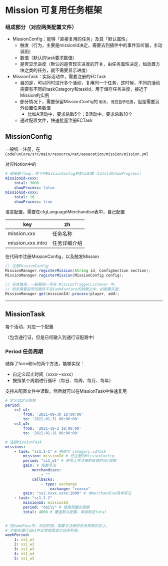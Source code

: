 # Mission 可复用任务框架

### 组成部分（对应两类配置文件）

- MissionConfig：能够「直接复用的任务」及其「默认属性」
    - 触发（行为，主要是missionId决定，需要去到插件中的事件监听器，主动调用）
    - 数值（默认的task要求数值）
    - 是否显示进度（默认的是否现实进度的开关，由任务属性决定，如放置方块之类的任务，就不需要显示进度）
- MissionTask：实际活动中，需要注册的ECTask
    - 目的是，可以同时进行多个活动，复用同一个任务，这时候，不同的活动需要有不同的taskCategory和taskId，用于储存任务进度，接近于Mission的实例
    - 部分情况下，需要保留MissionConfig的 `触发`、`是否显示进度`，但是需要另外设置任务数值
        - 比如A活动中，要求杀敌5个；B活动中，要求杀敌10个
    - 通过配置文件，快速批量注册ECTask

## MissionConfig

一般统一注册，在`CodeFunCore/src/main/resource/net/easecation/mission/mission.yml`

对应Notion中的[](https://www.notion.so/00050d8c93fa4952ac4f03156ac868e6?pvs=21)

```yaml
# 直接是个map，往下列MissionConfig的默认配置（total和showProgress）
missionId-xxxx:
	total: 3000
	showProcess: false
missionId-xxxx:
	total: 10
	showProcess: true
```

语言配置，需要在cfgLanguageMerchandise表中，自己配置

| key | zh |
| --- | --- |
| mission.xxx | 任务名称 |
| mission.xxx.intro | 任务详细介绍 |

在代码中注册MissionConfig，以及触发Mission

```java
// 注册MissionConfig
MissionManager.registerMission(String id, ConfigSection section);
MissionManager.registerMission(MissionConfig config);

// 任务触发，一般都统一写在 MissionTriggerListener 中，
// 除非需要监听的插件不在CodeFunCore的依赖之中，如跑酷天堂。
MissionManager.get(missionId).process(player, add);

```

---

## MissionTask

每个活动，对应一个配置

（包含通行证，但是已经融入到通行证配置中）

### Period 任务周期

储存了form和to的两个方法，能够实现：

- 自定义起止时间（xxxx～xxxx）
- 按照某个周期进行循环（每日、每周、每月、每年）

支持从配置文件中读取，然后就可以在MissionTask中快速复用

```yaml
# 定义自定义周期
period:
	ss1_w1:
		from: '2021-09-30 18:00:00'
		to: '2022-01-31 00:00:00'
	ss1_w2:
		from: '2021-10-2 18:00:00'
		to: '2022-01-31 00:00:00'

# 注册MissionTask
missions:
	- task: "ss1.1-1" # 格式为 category.idTask
		mission: missionId # 已注册的MissionConfig
		period: "ss1_w1" # 使用上方注册的有效时间/周期
		gain: # 完整写法
			merchandises:
				- ""
			callbacks:
				- type: exchange
					exchange: "xxxxxx"
		gain: "ss2.xxxx.xxxx:2000" # 单merchandise简单写法
	- task: "ss1.1-2"
		missionId: missionId
		period: "daily" # 使用预置的周期
		total: 4000 # 覆盖默认配置，单独制定total
		
```

```yaml
# 在GamePass中，对应的周，需要与注册的任务周期对应上，
# 才能在通行证UI中正常按周显示任务列表。
weekPeriod:
	1: ss1_w1
	2: ss1_w2
	3: ss1_w3
	4: ss1_w4
	5: ss1_w5
```

